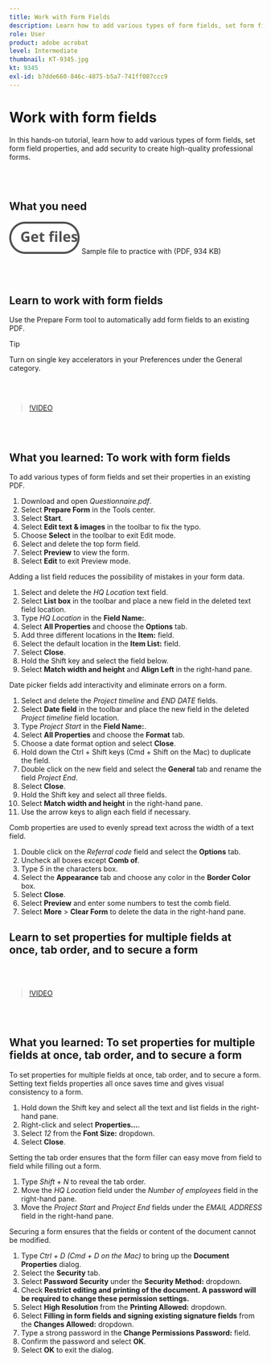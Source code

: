 ```yaml
---
title: Work with Form Fields
description: Learn how to add various types of form fields, set form field properties, and add security to create high-quality professional forms
role: User
product: adobe acrobat
level: Intermediate
thumbnail: KT-9345.jpg
kt: 9345
exl-id: b7dde660-846c-4875-b5a7-741ff087ccc9
---
```

# Work with form fields

In this hands-on tutorial, learn how to add various types of form fields, set form field properties, and add security to create high-quality professional forms.

<br>&nbsp;

## What you need

[![Get file](../assets/Getfiles.svg)](../assets/Questionnaire.pdf)
Sample file to practice with (PDF, 934 KB)

<br>&nbsp;

## Learn to work with form fields

Use the Prepare Form tool to automatically add form fields to an existing PDF.

>[!TIP]
>
>Turn on single key accelerators in your Preferences under the General category.

 <br>&nbsp;

>[!VIDEO](https://video.tv.adobe.com/v/340084?quality=12&learn=on&hidetitle=true)

<br>&nbsp;

## What you learned: To work with form fields

To add various types of form fields and set their properties in an existing PDF.

1. Download and open *Questionnaire.pdf*.
1. Select **Prepare Form** in the Tools center. 
1. Select **Start**.
1. Select **Edit text & images** in the toolbar to fix the typo.
1. Choose **Select** in the toolbar to exit Edit mode.
1. Select and delete the top form field.
1. Select **Preview** to view the form.
1. Select **Edit** to exit Preview mode.

Adding a list field reduces the possibility of mistakes in your form data.

1. Select and delete the *HQ Location* text field.
1. Select **List box** in the toolbar and place a new field in the deleted text field location.
1. Type *HQ Location* in the **Field Name:**.
1. Select **All Properties** and choose the **Options** tab.
1. Add three different locations in the **Item:** field.
1. Select the default location in the **Item List:** field.
1. Select **Close**.
1. Hold the Shift key and select the field below.
1. Select **Match width and height** and **Align Left** in the right-hand pane.

Date picker fields add interactivity and eliminate errors on a form.

1. Select and delete the *Project timeline* and *END DATE* fields.
1. Select **Date field** in the toolbar and place the new field in the deleted *Project timeline* field location.
1. Type *Project Start* in the **Field Name:**.
1. Select **All Properties** and choose the **Format** tab.
1. Choose a date format option and select **Close**.
1. Hold down the Ctrl + Shift keys (Cmd + Shift on the Mac) to duplicate the field.
1. Double click on the new field and select the **General** tab and rename the field *Project End*.
1. Select **Close**.
1. Hold the Shift key and select all three fields.
1. Select **Match width and height** in the right-hand pane.
1. Use the arrow keys to align each field if necessary.

Comb properties are used to evenly spread text across the width of a text field.

1. Double click on the *Referral code* field and select the **Options** tab.
1. Uncheck all boxes except **Comb of**.
1. Type *5* in the characters box.
1. Select the **Appearance** tab and choose any color in the **Border Color** box.
1. Select **Close**.
1. Select **Preview** and enter some numbers to test the comb field.
1. Select **More** > **Clear Form** to delete the data in the right-hand pane.

## Learn to set properties for multiple fields at once, tab order, and to secure a form

 <br>&nbsp;

>[!VIDEO](https://video.tv.adobe.com/v/340096?hidetitle=true)

 <br>&nbsp;

## What you learned: To set properties for multiple fields at once, tab order, and to secure a form

To set properties for multiple fields at once, tab order, and to secure a form. Setting text fields properties all once saves time and gives visual consistency to a form.

1. Hold down the Shift key and select all the text and list fields in the right-hand pane.
1. Right-click and select **Properties…**.
1. Select *12* from the **Font Size:** dropdown.
1. Select **Close**.

Setting the tab order ensures that the form filler can easy move from field to field while filling out a form.

1. Type *Shift + N* to reveal the tab order.
1. Move the *HQ Location* field under the *Number of employees* field in the right-hand pane.
1. Move the *Project Start* and *Project End* fields under the *EMAIL ADDRESS* field in the right-hand pane.

Securing a form ensures that the fields or content of the document cannot be modified.

1. Type *Ctrl + D (Cmd + D on the Mac)* to bring up the **Document Properties** dialog.
1. Select the **Security** tab.
1. Select **Password Security** under the **Security Method:** dropdown.
1. Check **Restrict editing and printing of the document. A password will be required to change these permission settings.**
1. Select **High Resolution** from the **Printing Allowed:** dropdown.
1. Select **Filling in form fields and signing existing signature fields** from the **Changes Allowed:** dropdown.
1. Type a strong password in the **Change Permissions Password:** field.
1. Confirm the password and select **OK**.
1. Select **OK** to exit the dialog.
